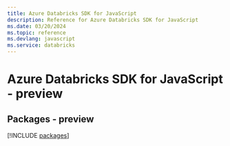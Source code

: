 ```yaml
---
title: Azure Databricks SDK for JavaScript
description: Reference for Azure Databricks SDK for JavaScript
ms.date: 03/20/2024
ms.topic: reference
ms.devlang: javascript
ms.service: databricks
---
```

# Azure Databricks SDK for JavaScript - preview
## Packages - preview
[!INCLUDE [packages](databricks-index.md)]